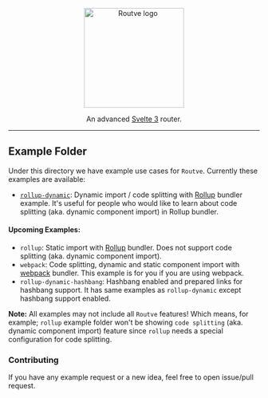 <p align="center"><a href="/../../"><img width="200" src="https://i.ibb.co/gRSQL1G/routve.png" alt="Routve logo"></a></p>
<p align="center">
  An advanced <a href="https://svelte.dev">Svelte 3</a> router.
</p>

---

## Example Folder

Under this directory we have example use cases for `Routve`. Currently these examples are available:

- <a href="rollup-dynamic/">`rollup-dynamic`</a>: Dynamic import / code splitting with <a href="https://github.com/rollup/rollup">Rollup</a> bundler example. It's useful for people who would like to learn about code splitting (aka. dynamic component import) in Rollup bundler.

#### Upcoming Examples:

- `rollup`: Static import with <a href="https://github.com/rollup/rollup">Rollup</a> bundler. Does not support code splitting (aka. dynamic component import).
- `webpack`: Code splitting, dynamic and static component import with <a href="https://webpack.js.org">webpack</a> bundler. This example is for you if you are using webpack.
- `rollup-dynamic-hashbang`: Hashbang enabled and prepared links for hashbang support. It has same examples as `rollup-dynamic` except hashbang support enabled.

<strong>Note:</strong> All examples may not include all `Routve` features! Which means, for example; `rollup` example folder won't be showing `code splitting` (aka. dynamic component import) feature since `rollup` needs a special configuration for code splitting.

### Contributing

If you have any example request or a new idea, feel free to open issue/pull request.
